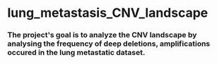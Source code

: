 # lung_metastasis_CNV_landscape
### The project's goal is to analyze the CNV landscape by analysing the frequency of deep deletions, amplifications occured in the lung metastatic dataset. 
